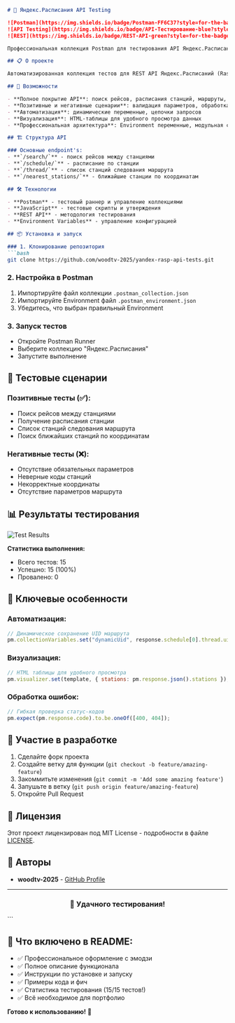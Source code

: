 ```markdown
# 🚆 Яндекс.Расписания API Testing

![Postman](https://img.shields.io/badge/Postman-FF6C37?style=for-the-badge&logo=postman&logoColor=white)
![API Testing](https://img.shields.io/badge/API-Тестирование-blue?style=for-the-badge)
![REST](https://img.shields.io/badge/REST-API-green?style=for-the-badge)

Профессиональная коллекция Postman для тестирования API Яндекс.Расписаний. Полное покрытие функционала работы с расписаниями поездов, станциями и маршрутами.

## 📋 О проекте

Автоматизированная коллекция тестов для REST API Яндекс.Расписаний (Rasp API v3.0). Включает позитивные и негативные сценарии, работу с геоданными, динамическими переменными и визуализацией результатов.

## 🚀 Возможности

- **Полное покрытие API**: поиск рейсов, расписания станций, маршруты, ближайшие станции
- **Позитивные и негативные сценарии**: валидация параметров, обработка ошибок
- **Автоматизация**: динамические переменные, цепочки запросов
- **Визуализация**: HTML-таблицы для удобного просмотра данных
- **Профессиональная архитектура**: Environment переменные, модульная структура

## 🏗 Структура API

### Основные endpoint's:
- **`/search/`** - поиск рейсов между станциями
- **`/schedule/`** - расписание по станции  
- **`/thread/`** - список станций следования маршрута
- **`/nearest_stations/`** - ближайшие станции по координатам

## 🛠 Технологии

- **Postman** - тестовый раннер и управление коллекциями
- **JavaScript** - тестовые скрипты и утверждения
- **REST API** - методология тестирования
- **Environment Variables** - управление конфигурацией

## 📦 Установка и запуск

### 1. Клонирование репозитория
```bash
git clone https://github.com/woodtv-2025/yandex-rasp-api-tests.git
```

### 2. Настройка в Postman
1. Импортируйте файл коллекции `.postman_collection.json`
2. Импортируйте Environment файл `.postman_environment.json`
3. Убедитесь, что выбран правильный Environment

### 3. Запуск тестов
- Откройте Postman Runner
- Выберите коллекцию "Яндекс.Расписания"
- Запустите выполнение

## 🧪 Тестовые сценарии

### Позитивные тесты (✅):
- Поиск рейсов между станциями
- Получение расписания станции
- Список станций следования маршрута
- Поиск ближайших станций по координатам

### Негативные тесты (❌):
- Отсутствие обязательных параметров
- Неверные коды станций
- Некорректные координаты
- Отсутствие параметров маршрута

## 📊 Результаты тестирования

![Test Results](https://img.shields.io/badge/Тесты-15%20успешно%2C%200%20провалов-brightgreen?style=flat-square)

**Статистика выполнения:**
- Всего тестов: 15
- Успешно: 15 (100%)
- Провалено: 0

## 🎯 Ключевые особенности

### Автоматизация:
```javascript
// Динамическое сохранение UID маршрута
pm.collectionVariables.set("dynamicUid", response.schedule[0].thread.uid);
```

### Визуализация:
```javascript
// HTML таблицы для удобного просмотра
pm.visualizer.set(template, { stations: pm.response.json().stations });
```

### Обработка ошибок:
```javascript
// Гибкая проверка статус-кодов
pm.expect(pm.response.code).to.be.oneOf([400, 404]);
```

## 🤝 Участие в разработке

1. Сделайте форк проекта
2. Создайте ветку для функции (`git checkout -b feature/amazing-feature`)
3. Закоммитьте изменения (`git commit -m 'Add some amazing feature'`)
4. Запушьте в ветку (`git push origin feature/amazing-feature`)
5. Откройте Pull Request

## 📄 Лицензия

Этот проект лицензирован под MIT License - подробности в файле [LICENSE](LICENSE).

## 👥 Авторы

- **woodtv-2025** - [GitHub Profile](https://github.com/woodtv-2025)

---

<div align="center">

### 🚀 Удачного тестирования!

</div>
```

## 🎯 **Что включено в README:**
- ✅ Профессиональное оформление с эмодзи
- ✅ Полное описание функционала
- ✅ Инструкции по установке и запуску
- ✅ Примеры кода и фич
- ✅ Статистика тестирования (15/15 тестов!)
- ✅ Всё необходимое для портфолио

**Готово к использованию!** 🚀
